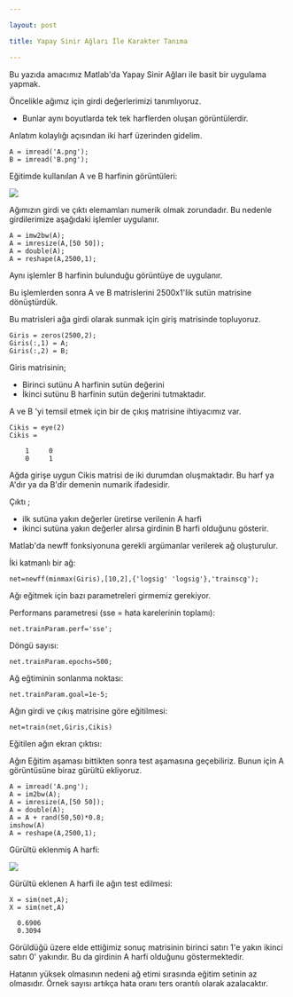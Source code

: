 ```yaml
---

layout: post

title: Yapay Sinir Ağları İle Karakter Tanıma

---
```



Bu yazıda amacımız Matlab'da Yapay Sinir Ağları ile basit bir uygulama yapmak.

Öncelikle ağımız için girdi değerlerimizi tanımlıyoruz.

* Bunlar aynı boyutlarda tek tek harflerden oluşan görüntülerdir.

Anlatım kolaylığı açısından iki harf üzerinden gidelim.

    A = imread('A.png');   
    B = imread('B.png');
    
Eğitimde kullanılan A ve B harfinin görüntüleri:

![](http://img94.imageshack.us/img94/6923/25130601.jpg)

Ağımızın girdi ve çıktı elemamları numerik olmak zorundadır.
Bu nedenle girdilerimize aşağıdaki işlemler uygulanır.

    A = imw2bw(A);
    A = imresize(A,[50 50]);
    A = double(A);
    A = reshape(A,2500,1);

Aynı işlemler B harfinin bulunduğu görüntüye de uygulanır.

Bu işlemlerden sonra A ve B matrislerini 2500x1'lik sutün matrisine
dönüştürdük.

Bu matrisleri ağa girdi olarak sunmak için giriş matrisinde
topluyoruz.

    Giris = zeros(2500,2);
    Giris(:,1) = A;
    Giris(:,2) = B;

Giris matrisinin; 

* Birinci sutünu A harfinin sutün değerini
* İkinci sutünu  B harfinin sutün değerini tutmaktadır.

A ve B 'yi temsil etmek için bir de çıkış matrisine ihtiyacımız var.

    Cikis = eye(2)
    Cikis =

        1     0
        0     1

Ağda girişe uygun Cikis matrisi de iki durumdan oluşmaktadır. 
Bu harf ya A'dır ya da B'dir demenin numarik ifadesidir.

Çıktı ;

* ilk sutüna yakın değerler üretirse verilenin A harfi
* ikinci sutüna yakın değerler alırsa girdinin B harfi olduğunu gösterir.

Matlab'da newff fonksiyonuna gerekli argümanlar verilerek ağ oluşturulur.

İki katmanlı bir ağ:
  
    net=newff(minmax(Giris),[10,2],{'logsig' 'logsig'},'trainscg');

Ağı eğitmek için bazı parametreleri girmemiz gerekiyor.

  Performans parametresi (sse = hata karelerinin toplamı):

    net.trainParam.perf='sse';

  Döngü sayısı:

    net.trainParam.epochs=500;

  Ağ eğtiminin sonlanma noktası:
    
    net.trainParam.goal=1e-5;

Ağın girdi ve çıkış matrisine göre eğitilmesi:

    net=train(net,Giris,Cikis)

Eğitilen ağın ekran çıktısı:

Ağın Eğitim aşaması bittikten sonra test aşamasına geçebiliriz.
Bunun için A görüntüsüne biraz gürültü ekliyoruz.

    A = imread('A.png');
    A = im2bw(A);
    A = imresize(A,[50 50]);
    A = double(A);
    A = A + rand(50,50)*0.8;
    imshow(A)
    A = reshape(A,2500,1);

Gürültü eklenmiş A harfi:

![](http://s018.radikal.ru/i510/1302/46/98934c0973ee.jpg)

Gürültü eklenen A harfi ile ağın test edilmesi:

    X = sim(net,A);
    X = sim(net,A)

      0.6906
      0.3094

Görüldüğü üzere elde ettiğimiz sonuç matrisinin birinci satırı 1'e yakın ikinci satırı 0' yakındır.
Bu da girdinin A harfi olduğunu göstermektedir.

Hatanın yüksek olmasının nedeni ağ etimi sırasında eğitim setinin 
az olmasıdır. Örnek sayısı artıkça hata oranı ters orantılı olarak azalacaktır.
